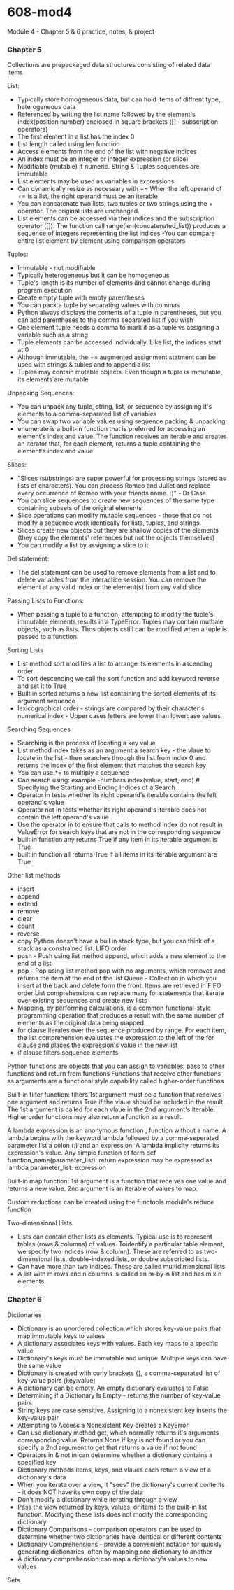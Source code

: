 # 608-mod4
Module 4 - Chapter 5 &amp; 6 practice, notes, &amp; project
### Chapter 5

Collections are prepackaged data structures consisting of related data items

List:

- Typically store homogeneous data, but can hold items of diffrent type, heterogeneous data
- Referenced by writing the list name followed by the element's index(position number) enclosed in square brackets ([] - subscription operators)
- The first element in a list has the index 0
- List length called using len function
- Access elements from the end of the list with negative indices
- An index must be an integer or integer expression (or slice)
- Modifiable (mutable) if numeric. String & Tuples sequences are immutable
- List elements may be used as variables in expressions
- Can dynamically resize as necessary with += When the left operand of += is a list, the right operand must be an iterable
- You can concatenate two lists, two tuples or two strings using the + operator. The original lists are unchanged.
- List elements can be accessed via their indices and the subscription operator ([]). The function call range(len(concatenated_list)) produces a sequence of integers representing the list indices
-You can compare entire list element by element using comparison operators

Tuples:

- Immutable - not modifiable
- Typically heterogeneous but it can be homogeneous
- Tuple's length is its number of elements and cannot change during program execution
- Create empty tuple with empty parentheses
- You can pack a tuple by separating values with commas
- Python always displays the contents of a tuple in parentheses, but you can add parentheses to the comma separated list if you wish
- One element tuple needs a comma to mark it as a tuple vs assigning a variable such as a string
- Tuple elements can be accessed individually. Like list, the indices start at 0
- Although immutable, the += augmented assignment statment can be used with strings & tubles and to append a list
- Tuples may contain mutable objects. Even though a tuple is immutable, its elements are mutable

Unpacking Sequences:

- You can unpack any tuple, string, list, or sequence by assigning it's elements to a comma-separated list of variables
- You can swap two variable values using sequence packing & unpacking
- enumerate is a built-in function that is preferred for accessing an element's index and value. The function receives an iterable and creates an iterator that, for each element, returns a tuple containing the element's index and value

Slices:

- "Slices (substrings) are super powerful for processing strings (stored as lists of characters).  You can process Romeo and Juliet and replace every occurrence of Romeo with your friends name. :)" - Dr Case
- You can slice sequences to create new sequences of the same type containing subsets of the original elements
- Slice operations can modify mutable sequences - those that do not modify a sequence work identically for lists, tuples, and strings
- Slices create new objects but they are shallow copies of the elements (they copy the elements' references but not the objects themselves)
- You can modify a list by assigning a slice to it

Del statement:
- The del statement can be used to remove elements from a list and to delete variables from the interactice session. You can remove the element at any valid index or the element(s) from any valid slice

Passing Lists to Functions:
- When passing a tuple to a function, attempting to modify the tuple's immutable elements results in a TypeError. Tuples may contain mutbale objects, such as lists. Thos objects cstill can be modified when a tuple is passed to a function.

Sorting Lists
- List method sort modifies a list to arrange its elements in ascending order
- To sort descending we call the sort function and add keyword reverse and set it to True
- Built in sorted returns a new list containing the sorted elements of its argument sequence
- lexicographical order - strings are compared by their character's numerical index - Upper cases letters are lower than lowercase values

Searching Sequences
- Searching is the process of locating a key value
- List method index takes as an argument a search key - the vlaue to locate in the list - then searches through the list from index 0 and returns the index of the first element that matches the search key
- You can use *= to multiply a sequence
- Can search using: example -numbers.index(value, start, end) # Specifying the Starting and Ending Indices of a Search
- Operator in tests whether its right operand's iterable contains the left operand's value
- Operator not in tests whether its right operand's iterable does not contain the left operand's value
- Use the operator in to ensure that calls to method index do not result in ValueError for search keys that are not in the corresponding sequence
- built in function any returns True if any item in its iterable argument is True
- built in function all returns True if all items in its iterable argument are True

Other list methods
- insert
- append
- extend
- remove
- clear
- count
- reverse
- copy
Python doesn't have a buil in stack type, but you can think of a stack as a constrained list. LIFO order
- push - Push using list method append, which adds a new element to the end of a list
- pop - Pop using list method pop with no arguments, which removes and returns the item at the end of the list
Queue - Collection in which you insert at the back and delete form the front. Items are retrieved in FIFO order
List comprehensions can replace many for statements that iterate over existing sequences and create new lists
- Mapping, by performing calculations, is a common functional-style programming operation that produces a result with the same number of elements as the original data being mapped.
- for clause iterates over the sequence produced by range. For each item, the list comprehension evaluates the expression to the left of the for clause and places the expression's value in the new list
- if clause filters sequence elements

Python functions are objects that you can assign to variables, pass to other functions and return from functions
Functions that receive other functions as arguments are a functional style capability called higher-order functions

Built-in filter function: filters 1st argument must be a function that receives one argument and returns True if the vlaue should be included in the result. The 1st argument is called for each vlaue in the 2nd argument's iterable. Higher order functions may also return a function as a result.

A lambda expression is an anonymous function , function without a name. A lambda begins with the keyword lambda followed by a comme-seperated parameter list a colon (:) and an expression. A lambda implicity returns its expression's value. Any simple function of form
def function_name(parameter_list):
    return expression
may be expressed as lambda parameter_list: expression

Built-in map function: 1st argument is a function that receives one value and returns a new value. 2nd argument is an iterable of values to map.

Custom reductions can be created using the functools module's reduce function

Two-dimensional Lists
- Lists can contain other lists as elements. Typical use is to represent tables (rows & columns) of values. Toidentify a particular table element, we specify two indices (row & column). These are referred to as two-dimensional lists, double-indexed lists, or double subscripted lists.
- Can have more than two indices. These are called multidimensional lists
- A list with m rows and n columns is called an m-by-n list and has m x n elements.


### Chapter 6

Dictionaries

- Dictionary is an unordered collection which stores key-value pairs that map immutable keys to values 
- A dictionary associates keys with values. Each key maps to a specific value
- Dictionary's keys must be immutable and unique. Multiple keys can have the same value
- Dictionary is created with curly brackets {}, a comma-separated list of key-value pairs (key:value)
- A dictionary can be empty. An empty dictionary evaluates to False
- Determining if a Dictionary Is Empty - returns the number of key-value pairs
- String keys are case sensitive. Assigning to a nonexistent key inserts the key-value pair
- Attempting to Access a Nonexistent Key creates a KeyError
- Can use dictionary method get, which normally returns it's arguments corresponding value. Returns None if key is not found or you can specify a 2nd argument to get that returns a value if not found
- Operators in & not in can determine whether a dictionary contains a specified key
- Dictionary methods items, keys, and vlaues each return a view of a dictionary's data
- When you iterate over a view, it "sees" the dictionary's current contents - it does NOT have its own copy of the data
- Don't modify a dictionary while iterating through a view
- Pass the view returned by keys, values, or items to the built-in list function. Modifying these lists does not modity the corresponding dictionary
- Dictionary Comparisons - comparison operators can be used to determine whether two dictionaries have identical or different contents
- Dictionary Comprehensions - provide a convenient notation for quickly generating dictionaries, often by mapping one dictionary to another
- A dictionary comprehension can map a dictionary's values to new values

Sets
